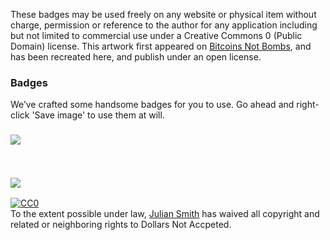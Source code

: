 <p>These badges may be used freely on any website or physical item without charge, permission or reference to the author for any application including but not limited to commercial use under a Creative Commons 0 (Public Domain) license. This artwork first appeared on <a href="http://www.bitcoinnotbombs.com/">Bitcoins Not Bombs</a>, and has been recreated here, and publish under an open license.</p>

<h3>
<a id="badges" class="anchor" href="#badges" aria-hidden="true"><span class="octicon octicon-link"></span></a>Badges</h3>

<p>We’ve crafted some handsome badges for you to use. Go ahead and right-click 'Save image' to use them at will.</p>

<h3>
  <p><img src="http://julian-smith-code.github.io/dollars-not-accepted/assets/dollar-not-accepted-color-transparent.png"></p>
  <br>
  <p><img src="http://julian-smith-code.github.io/dollars-not-accepted/assets/dollar-not-accepted-grey-transparent.png"></p>
</h3>

<p xmlns:dct="http://purl.org/dc/terms/">
  <a rel="license"
     href="http://creativecommons.org/publicdomain/zero/1.0/">
    <img src="http://i.creativecommons.org/p/zero/1.0/88x31.png" style="border-style: none;" alt="CC0" />
  </a>
  <br />
  To the extent possible under law,
  <a rel="dct:publisher"
     href="https://github.com/julian-smith-code/dollars-not-accepted">
    <span property="dct:title">Julian Smith</span></a>
  has waived all copyright and related or neighboring rights to
  <span property="dct:title">Dollars Not Accpeted</span>.
</p>